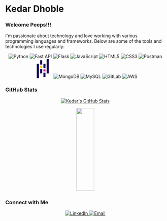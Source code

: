 # Kedar Dhoble

### Welcome Peeps!!!

I'm passionate about technology and love working with various programming languages and frameworks. Below are some of the tools and technologies I use regularly:

<!--🖼️🖼️INTEREST LOGOS-->
<p align="center">
  <img src="https://www.vectorlogo.zone/logos/python/python-icon.svg" width="60" alt="Python">
  <img src="https://cdn.icon-icons.com/icons2/3913/PNG/96/fastapi_logo_icon_248575.png" width="60" alt="Fast API">
  <img src="https://www.vectorlogo.zone/logos/pocoo_flask/pocoo_flask-icon.svg" width="60" alt="Flask">
  <img src="https://www.vectorlogo.zone/logos/javascript/javascript-icon.svg" width="60" alt="JavaScript">
  <img src="https://www.vectorlogo.zone/logos/w3_html5/w3_html5-icon.svg" width="60" alt="HTML5">
  <img src="https://www.vectorlogo.zone/logos/w3_css/w3_css-icon.svg" width="60" alt="CSS3">
  <img src="https://www.vectorlogo.zone/logos/getpostman/getpostman-icon.svg" width="60" alt="Postman">
  <img src="https://raw.githubusercontent.com/devicons/devicon/1119b9f84c0290e0f0b38982099a2bd027a48bf1/icons/pandas/pandas-original.svg" width="60" alt="Pandas">
  <img src="https://www.vectorlogo.zone/logos/mongodb/mongodb-icon.svg" width="60" alt="MongoDB">
  <img src="https://www.vectorlogo.zone/logos/mysql/mysql-icon.svg" width="60" alt="MySQL">
  <!-- <img src="https://raw.githubusercontent.com/github/explore/80688e429a7d4ef2fca1e82350fe8e3517d3494d/topics/visual-studio-code/visual-studio-code.png" width="60" alt="VS Code"> -->
  <!-- <img src="https://www.vectorlogo.zone/logos/linux/linux-icon.svg" width="60" alt="Linux"> -->
  <!-- <img src="https://www.vectorlogo.zone/logos/golang/golang-icon.svg" width="60" alt="Golang"> -->
  <!-- <img src="https://www.vectorlogo.zone/logos/opencv/opencv-icon.svg" width="60" alt="OpenCV"> -->
  <img src="https://www.vectorlogo.zone/logos/gitlab/gitlab-icon.svg" width="60" alt="GitLab">
  <img src="https://raw.githubusercontent.com/todogroup/todogroup.org/1d3dc3dccb59fbbb4cc7a39db5d173e2cd33d8a4/static/img/logo_aws.svg" width="60" alt="AWS">
</p>

### GitHub Stats

<p align="center">
  <a href="https://github.com/kedardhoble/github-readme-stats">
    <img
      alt="Kedar's GitHub Stats"
      src="https://github-readme-stats.vercel.app/api?username=kedardhoble&show_icons=true&count_private=true&theme=react&hide_border=true&bg_color=0D1117"
    />
  </a>
</p>

<p align="center">
  <img
    src="https://github-readme-stats.vercel.app/api/top-langs/?username=kedardhoble&theme=react&hide_border=true&bg_color=0D1117"
    height="260px"
    width="33.25%"
  />
</p>
  
### Connect with Me

<p align="center">
  <a href="https://www.linkedin.com/in/kedar-dhoble-32359718b/" target="_blank">
    <img src="https://www.vectorlogo.zone/logos/linkedin/linkedin-icon.svg" width="30" alt="LinkedIn">
  </a>
  <a href="mailto:kedardhoble2001@gmail.com" target="_blank">
    <img src="https://www.vectorlogo.zone/logos/gmail/gmail-icon.svg" width="30" alt="Email">
  </a>
</p>
